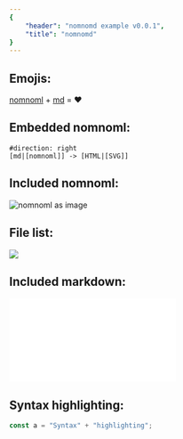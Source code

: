 ```yaml
---
{
    "header": "nomnomd example v0.0.1",
    "title": "nomnomd"
}
---
```


## Emojis:

[nomnoml] + [md] = :heart:

## Embedded nomnoml:

```nomnoml
#direction: right
[md|[nomnoml]] -> [HTML|[SVG]]
```

## Included nomnoml:

![nomnoml as image](diagram.noml)

## File list:

![](subdir)

## Included markdown:

![](included.md)

## Syntax highlighting:

```typescript
const a = "Syntax" + "highlighting";
```

[nomnoml]: https://nomnoml.com
[md]: https://www.markdownguide.org

